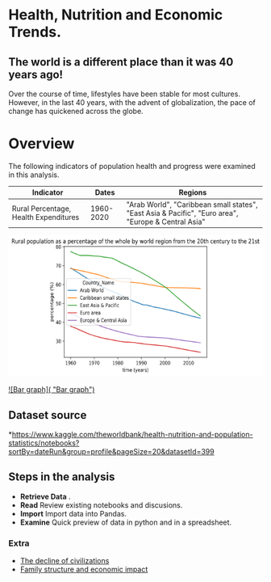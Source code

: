 # Health, Nutrition and Economic Trends.

## The world is a different place than it was 40 years ago!

Over the course of time, lifestyles have been stable for most cultures. However, in the last 40 years, with the advent of globalization, the pace of change has quickened across the globe.

#   Overview

The following indicators of population health and progress were examined in this analysis.

| Indicator | Dates | Regions |
| --- | --- | --- |
| Rural Percentage, Health Expenditures | 1960-2020 | "Arab World",	"Caribbean small states",	"East Asia & Pacific",	"Euro area",	"Europe & Central Asia"

<a href="https://github.com/CarveTheFuture/Health">
         <img alt="Rural population trends" src="RuralPopulation.png"
         width=600" height="280">
      </a>




[![Bar graph]( "Bar graph")](https://public.tableau.com/views/Health_NCU_Expenditures/HealthExpendituresNationalCurrencyUnitsofGDP?:language=en&:display_count=y&publish=yes&:origin=viz_share_link "Bar graph")

## Dataset source
*https://www.kaggle.com/theworldbank/health-nutrition-and-population-statistics/notebooks?sortBy=dateRun&group=profile&pageSize=20&datasetId=399



## Steps in the analysis
* __Retrieve Data__ .
* __Read__  Review existing notebooks and discusions.
* __Import__ Import data into Pandas.
* __Examine__ Quick preview of data in python and in a spreadsheet.



### Extra
* [The decline of civilizations](https://us.pycon.org/2013/community/tutorials/23/)
* [Family structure and economic impact](http://researchcomputing.github.io/meetup_spring_2014/)
